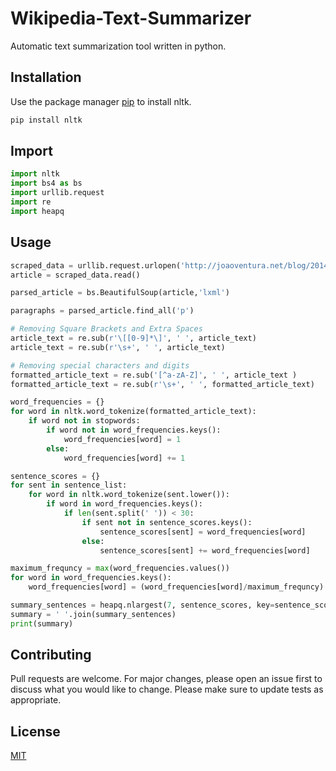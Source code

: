 # Wikipedia-Text-Summarizer
Automatic text summarization tool written in python.

## Installation

Use the package manager [pip](https://pip.pypa.io/en/stable/) to install nltk.
```bash
pip install nltk
```

## Import

```python
import nltk
import bs4 as bs  
import urllib.request  
import re
import heapq 
```

## Usage

```python
scraped_data = urllib.request.urlopen('http://joaoventura.net/blog/2014/python-android-1/')  
article = scraped_data.read()

parsed_article = bs.BeautifulSoup(article,'lxml')

paragraphs = parsed_article.find_all('p')
```

```python
# Removing Square Brackets and Extra Spaces
article_text = re.sub(r'\[[0-9]*\]', ' ', article_text)  
article_text = re.sub(r'\s+', ' ', article_text)
```


```python
# Removing special characters and digits
formatted_article_text = re.sub('[^a-zA-Z]', ' ', article_text )  
formatted_article_text = re.sub(r'\s+', ' ', formatted_article_text)  
```


```python
word_frequencies = {}  
for word in nltk.word_tokenize(formatted_article_text):  
    if word not in stopwords:
        if word not in word_frequencies.keys():
            word_frequencies[word] = 1
        else:
            word_frequencies[word] += 1
```

```python
sentence_scores = {}  
for sent in sentence_list:  
    for word in nltk.word_tokenize(sent.lower()):
        if word in word_frequencies.keys():
            if len(sent.split(' ')) < 30:
                if sent not in sentence_scores.keys():
                    sentence_scores[sent] = word_frequencies[word]
                else:
                    sentence_scores[sent] += word_frequencies[word]
```

```python
maximum_frequncy = max(word_frequencies.values())
for word in word_frequencies.keys():  
    word_frequencies[word] = (word_frequencies[word]/maximum_frequncy)
```

```python
summary_sentences = heapq.nlargest(7, sentence_scores, key=sentence_scores.get)
summary = ' '.join(summary_sentences)  
print(summary)  
```
## Contributing
Pull requests are welcome. For major changes, please open an issue first to discuss what you would like to change.
Please make sure to update tests as appropriate.

## License
[MIT](https://choosealicense.com/licenses/mit/)
